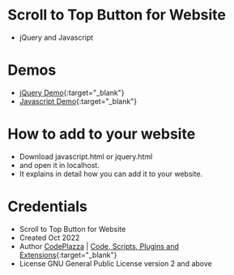 # Scroll to Top Button for Website
- jQuery and Javascript

# Demos
- [jQuery Demo](https://www.codeplazza.com/demos/html/Scroll-to-Top-Button/jquery.html){:target="_blank"}
- [Javascript Demo](https://www.codeplazza.com/demos/html/Scroll-to-Top-Button/javascript.html){:target="_blank"}


# How to add to your website
- Download javascript.html or jquery.html
- and open it in localhost.
- It explains in detail how you can add it to your website.

# Credentials
- Scroll to Top Button for Website
- Created		Oct 2022
- Author		[CodePlazza](https://www.codeplazza.com/) | [Code, Scripts, Plugins and Extensions](https://www.codeplazza.com/){:target="_blank"}
- License		GNU General Public License version 2 and above
